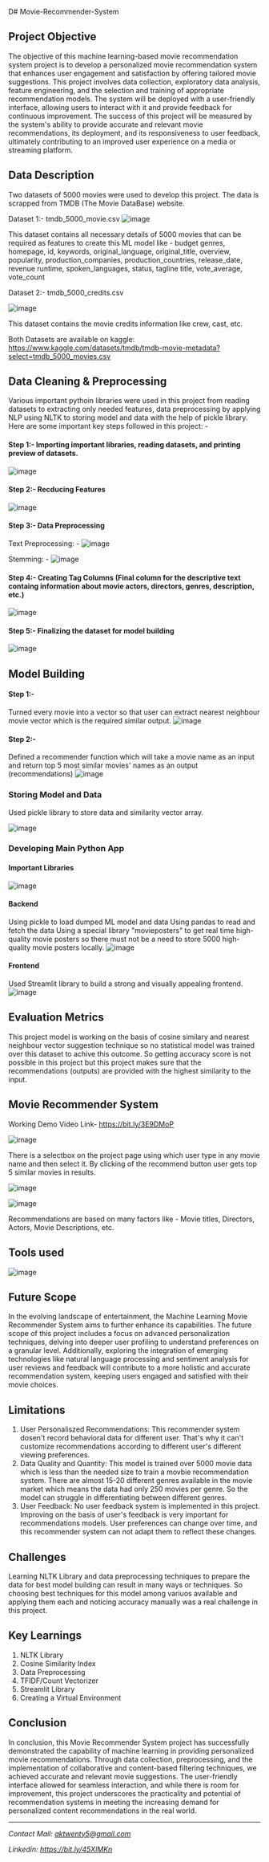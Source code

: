 D# Movie-Recommender-System

## Project Objective

The objective of this machine learning-based movie recommendation system project is to develop a personalized movie recommendation system that enhances user engagement and satisfaction by offering tailored movie suggestions. This project involves data collection, exploratory data analysis, feature engineering, and the selection and training of appropriate recommendation models. The system will be deployed with a user-friendly interface, allowing users to interact with it and provide feedback for continuous improvement. The success of this project will be measured by the system's ability to provide accurate and relevant movie recommendations, its deployment, and its responsiveness to user feedback, ultimately contributing to an improved user experience on a media or streaming platform.

## Data Description

Two datasets of 5000 movies were used to develop this project. The data is scrapped from TMDB (The Movie DataBase) website.

Dataset 1:-
tmdb_5000_movie.csv
![image](https://github.com/anmolkumarfromspn/Movie-Recommender-System/assets/128449996/2bc1a163-9efe-43c4-9a23-76c414ce2edd)

This dataset contains all necessary details of 5000 movies that can be required as features to create this ML model like - budget	genres,	homepage,	id,	keywords,	original_language,	original_title,	overview,	popularity,	production_companies,	production_countries,	release_date,	revenue	runtime,	spoken_languages,	status,	tagline	title,	vote_average,	vote_count

Dataset 2:- 
tmdb_5000_credits.csv

![image](https://github.com/anmolkumarfromspn/Movie-Recommender-System/assets/128449996/15f52dd4-e2f4-45b3-9327-e8e45300cfa4)

This dataset contains the movie credits information like crew, cast, etc. 

Both Datasets are available on kaggle: https://www.kaggle.com/datasets/tmdb/tmdb-movie-metadata?select=tmdb_5000_movies.csv

## Data Cleaning & Preprocessing

Various important pythoin libraries were used in this project from reading datasets to extracting only needed features, data preprocessing by applying NLP using NLTK to storing model and data with the help of pickle library.
Here are some important key steps followed in this project: -

#### Step 1:- Importing important libraries, reading datasets, and printing preview of datasets.

![image](https://github.com/anmolkumarfromspn/Movie-Recommender-System/assets/128449996/72446861-f1d0-4cd6-99ba-892ed6c3acea)

#### Step 2:- Recducing Features

![image](https://github.com/anmolkumarfromspn/Movie-Recommender-System/assets/128449996/f4f98caf-5d08-49e9-838d-696ae31ce50e)

#### Step 3:- Data Preprocessing

Text Preprocessing: -
![image](https://github.com/anmolkumarfromspn/Movie-Recommender-System/assets/128449996/acdaa8cc-a6a4-4fb5-a184-72a6928b58f3)

Stemming: -
![image](https://github.com/anmolkumarfromspn/Movie-Recommender-System/assets/128449996/bef3dcc7-02b7-4ec0-af42-6d89542258a7)

#### Step 4:- Creating Tag Columns (Final column for the descriptive text containg information about movie actors, directors, genres, description, etc.)

![image](https://github.com/anmolkumarfromspn/Movie-Recommender-System/assets/128449996/0619d7d6-fe1c-4da5-b520-06cde1daf7b6)

#### Step 5:- Finalizing the dataset for model building

![image](https://github.com/anmolkumarfromspn/Movie-Recommender-System/assets/128449996/e8ee5f6a-89db-4af1-9999-bfc820420b1c)

## Model Building

#### Step 1:-
Turned every movie into a vector so that user can extract nearest neighbour movie vector which is the required similar output.
![image](https://github.com/anmolkumarfromspn/Movie-Recommender-System/assets/128449996/561c4554-2f71-4257-b6ca-f11b86ca4c29)

#### Step 2:-
Defined a recommender function which will take a movie name as an input and return top 5 most similar movies' names as an output (recommendations)
![image](https://github.com/anmolkumarfromspn/Movie-Recommender-System/assets/128449996/fadd3f5b-6966-4de4-8e4d-071db49b2c2a)

### Storing Model and Data

Used pickle library to store data and similarity vector array.

![image](https://github.com/anmolkumarfromspn/Movie-Recommender-System/assets/128449996/f0dc0165-38ac-473f-bbd2-585e2de2619a)

### Developing Main Python App

#### Important Libraries

![image](https://github.com/anmolkumarfromspn/Movie-Recommender-System/assets/128449996/4e13050b-3508-4742-85f9-d8be5e509df1)

#### Backend
Using pickle to load dumped ML model and data
Using pandas to read and fetch the data
Using a special library "movieposters" to get real time high-quality movie posters so there must not be a need to store 5000 high-quality movie posters locally.
![image](https://github.com/anmolkumarfromspn/Movie-Recommender-System/assets/128449996/62233407-2486-41c0-bc5d-ca05cfbb7c61)

#### Frontend
Used Streamlit library to build a strong and visually appealing frontend.
![image](https://github.com/anmolkumarfromspn/Movie-Recommender-System/assets/128449996/964bb8aa-bff3-4212-a8ad-baf6162ffbe4)

## Evaluation Metrics

This project model is working on the basis of cosine similary and nearest neighbour vector suggestion technique so no statistical model was trained over this dataset to achive this outcome. So getting accuracy score is not possible in this project but this project makes sure that the recommendations (outputs) are provided with the highest similarity to the input. 

## Movie Recommender System 

Working Demo Video Link- https://bit.ly/3E9DMoP

![image](https://github.com/anmolkumarfromspn/Movie-Recommender-System/assets/128449996/56f99f42-bda8-4c26-8d67-9563fc580a27)

There is a selectbox on the project page using which user type in any movie name and then select it.
By clicking of the recommend button user gets top 5 similar movies in results.

![image](https://github.com/anmolkumarfromspn/Movie-Recommender-System/assets/128449996/42da4279-0be7-4d48-a171-8c27dd83b47d)

![image](https://github.com/anmolkumarfromspn/Movie-Recommender-System/assets/128449996/7c0f79f6-e69b-46b5-9b6a-0a5aa269c8a8)

Recommendations are based on many factors like - Movie titles, Directors, Actors, Movie Descriptions, etc.

## Tools used

![image](https://github.com/anmolkumarfromspn/Instahyre-Job-Analytics-Job-Finder/assets/128449996/541d02e0-3d09-4070-825d-f799e6367866)

## Future Scope

In the evolving landscape of entertainment, the Machine Learning Movie Recommender System aims to further enhance its capabilities. The future scope of this project includes a focus on advanced personalization techniques, delving into deeper user profiling to understand preferences on a granular level. Additionally, exploring the integration of emerging technologies like natural language processing and sentiment analysis for user reviews and feedback will contribute to a more holistic and accurate recommendation system, keeping users engaged and satisfied with their movie choices.

## Limitations

1. User Personaliszed Recommendations: This recommender system dosen't record behavioral data for different user. That's why it can't customize recommendations according to different user's different viewing preferences.
2. Data Quality and Quantity: This model is trained over 5000 movie data which is less than the needed size to train a movbie recommendation system. There are almost 15-20 different genres available in the movie market which means the data had only 250 movies per genre. So the model can struggle in differentiating between different genres.
3. User Feedback: No user feedback system is implemented in this project. Improving on the basis of user's feedback is very important for recommendations models. User preferences can change over time, and this recommender system can not adapt them to reflect these changes.

## Challenges

Learning NLTK Library and data preprocessing techniques to prepare the data for best model building can result in many ways or techniques. So choosing best techniques for this model among variuos available and applying them each and noticing accuracy manually was a real challenge in this project. 

## Key Learnings

1. NLTK Library
2. Cosine Similarity Index
3. Data Preprocessing
4. TFIDF/Count Vectorizer
5. Streamlit Library
6. Creating a Virtual Environment

## Conclusion

In conclusion, this Movie Recommender System project has successfully demonstrated the capability of machine learning in providing personalized movie recommendations. Through data collection, preprocessing, and the implementation of collaborative and content-based filtering techniques, we achieved accurate and relevant movie suggestions. The user-friendly interface allowed for seamless interaction, and while there is room for improvement, this project underscores the practicality and potential of recommendation systems in meeting the increasing demand for personalized content recommendations in the real world.

--------------------------------------------------------------------------------------------------

*Contact Mail: aktwenty5@gmail.com*

*Linkedin: https://bit.ly/45XlMKn*


